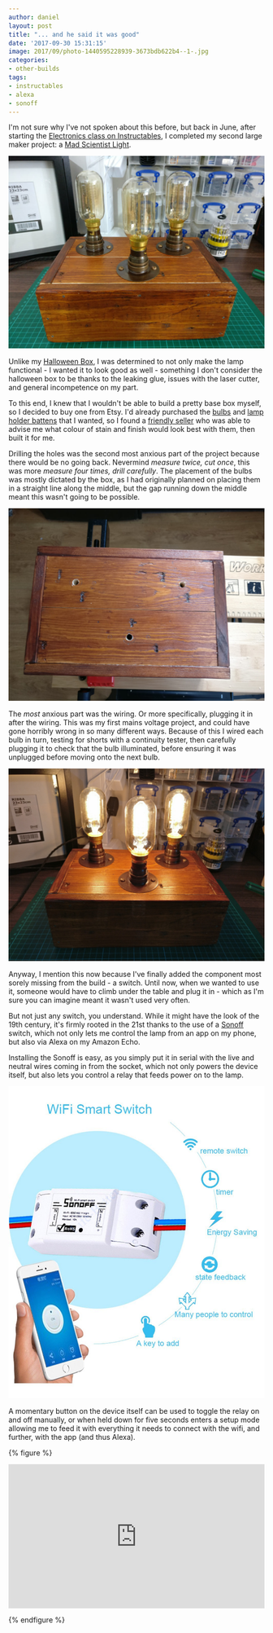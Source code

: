 ```yaml
---
author: daniel
layout: post
title: "... and he said it was good"
date: '2017-09-30 15:31:15'
image: 2017/09/photo-1440595228939-3673bdb622b4--1-.jpg
categories:
- other-builds
tags:
- instructables
- alexa
- sonoff
---
```


<p class="intro"><span class="dropcap">I</span>'m not sure why I've not spoken about this before, but back in June, after starting the <a href="https://www.instructables.com/class/Electronics-Class/">Electronics class on Instructables</a>, I completed my second large maker project: a <a href="https://www.instructables.com/id/Build-a-Mad-Scientist-Light/#comment-CMMSLIYJ3EPQVMC">Mad Scientist Light</a>.</p>

![](/assets/img/2017/09/IMG_20170604_151522.jpg)

Unlike my [Halloween Box](http://maker.limeblast.co.uk/2017/02/09/my-halloween-box-isnt-four-months-late-its-eight-months-early/), I was determined to not only make the lamp functional - I wanted it to look good as well - something I don't consider the halloween box to be thanks to the leaking glue, issues with the laser cutter, and general incompetence on my part.

To this end, I knew that I wouldn't be able to build a pretty base box myself, so I decided to buy one from Etsy. I'd already purchased the [bulbs](http://amzn.to/2hF1bYp) and [lamp holder battens](http://amzn.to/2yzrhz7) that I wanted, so I found a [friendly seller](https://www.etsy.com/uk/people/loulapworth) who was able to advise me what colour of stain and finish would look best with them, then built it for me.

Drilling the holes was the second most anxious part of the project because there would be no going back. Nevermind _measure twice, cut once_, this was more _measure four times, drill carefully_. The placement of the bulbs was mostly dictated by the box, as I had originally planned on placing them in a straight line along the middle, but the gap running down the middle meant this wasn't going to be possible.

![](/assets/img/2017/09/IMG_20170527_120350--1-.jpg)

The _most_ anxious part was the wiring. Or more specifically, plugging it in after the wiring. This was my first mains voltage project, and could have gone horribly wrong in so many different ways. Because of this I wired each bulb in turn, testing for shorts with a continuity tester, then carefully plugging it to check that the bulb illuminated, before ensuring it was unplugged before moving onto the next bulb.

![](/assets/img/2017/09/IMG_20170604_151536.jpg)

Anyway, I mention this now because I've finally added the component most sorely missing from the build - a switch. Until now, when we wanted to use it, someone would have to climb under the table and plug it in - which as I'm sure you can imagine meant it wasn't used very often.

But not just any switch, you understand. While it might have the look of the 19th century, it's firmly rooted in the 21st thanks to the use of a [Sonoff](http://amzn.to/2kbuHFO) switch, which not only lets me control the lamp from an app on my phone, but also via Alexa on my Amazon Echo.

Installing the Sonoff is easy, as you simply put it in serial with the live and neutral wires coming in from the socket, which not only powers the device itself, but also lets you control a relay that feeds power on to the lamp.

![](/assets/img/2017/09/61RHDZDsrCL._SL1213_--1-.jpg)

A momentary button on the device itself can be used to toggle the relay on and off manually, or when held down for five seconds enters a setup mode allowing me to feed it with everything it needs to connect with the wifi, and further, with the app (and thus Alexa).

{% figure %}
  <style>.embed-container { position: relative; padding-bottom: 56.25%; height: 0; overflow: hidden; max-width: 100%; } .embed-container iframe, .embed-container object, .embed-container embed { position: absolute; top: 0; left: 0; width: 100%; height: 100%; }</style><div class='embed-container'><iframe src='https://www.youtube.com/embed/DrybWl2v7Zg' frameborder='0' allowfullscreen></iframe></div>
{% endfigure %}
